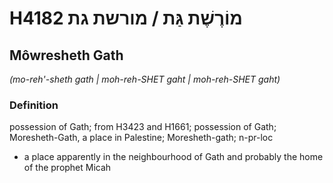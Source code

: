 # H4182 מוֹרֶשֶׁת גַּת / מורשת גת

## Môwresheth Gath

_(mo-reh'-sheth gath | moh-reh-SHET ɡaht | moh-reh-SHET ɡaht)_

### Definition

possession of Gath; from H3423 and H1661; possession of Gath; Moresheth-Gath, a place in Palestine; Moresheth-gath; n-pr-loc

- a place apparently in the neighbourhood of Gath and probably the home of the prophet Micah

